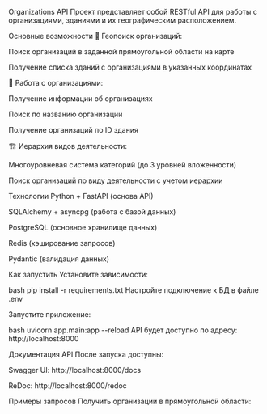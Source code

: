 Organizations API
Проект представляет собой RESTful API для работы с организациями, зданиями и их географическим расположением.

Основные возможности
📍 Геопоиск организаций:

Поиск организаций в заданной прямоугольной области на карте

Получение списка зданий с организациями в указанных координатах

🏢 Работа с организациями:

Получение информации об организациях

Поиск по названию организации

Получение организаций по ID здания

🏗️ Иерархия видов деятельности:

Многоуровневая система категорий (до 3 уровней вложенности)

Поиск организаций по виду деятельности с учетом иерархии

Технологии
Python + FastAPI (основа API)

SQLAlchemy + asyncpg (работа с базой данных)

PostgreSQL (основное хранилище данных)

Redis (кэширование запросов)

Pydantic (валидация данных)

Как запустить
Установите зависимости:

bash
pip install -r requirements.txt
Настройте подключение к БД в файле .env

Запустите приложение:

bash
uvicorn app.main:app --reload
API будет доступно по адресу: http://localhost:8000

Документация API
После запуска доступны:

Swagger UI: http://localhost:8000/docs

ReDoc: http://localhost:8000/redoc

Примеры запросов
Получить организации в прямоугольной области:
